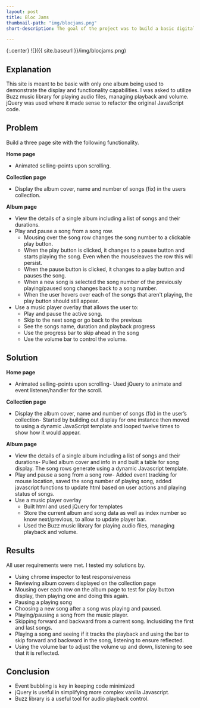 ```yaml
---
layout: post
title: Bloc Jams
thumbnail-path: "img/blocjams.png"
short-description: The goal of the project was to build a basic digital music player like Spotify that is responsive.

---
```


{:.center}
![]({{ site.baseurl }}/img/blocjams.png)

## Explanation

This site is meant to be basic with only one album being used to demonstrate the display and functionality capabilities. I was asked to utilize Buzz music library for playing audio files, managing playback and volume. jQuery was used where it made sense to refactor the original JavaScript code.

## Problem

Build a three page site with the following functionality.

**Home page**
* Animated selling-points upon scrolling.
   
**Collection page**
* Display the album cover, name and number of songs (fix) in the users collection.

**Album page**
* View the details of a single album including a list of songs and their durations.
* Play and pause a song from a song row.
   * Mousing over the song row changes the song number to a clickable play button.
    * When the play button is clicked, it changes to a pause button and starts playing the song. Even when the mouseleaves the row this will persist.
    * When the pause button is clicked, it changes to a play button and pauses the song.
    * When a new song is selected the song number of the previously playing/paused song changes back to a song number.
    * When the user hovers over each of the songs that aren't playing, the play button should still appear.
* Use a music player overlay that allows the user to:
    * Play and pause the active song.
    * Skip to the next song or go back to the previous
    * See the songs name, duration and playback progress
    * Use the progress bar to skip ahead in the song
    * Use the volume bar to control the volume. 


## Solution

**Home page**
  * Animated selling-points upon scrolling- Used jQuery to animate and event listener/handler for the scroll.

**Collection page**
  * Display the album cover, name and number of songs (fix) in the user’s collection- Started by building out display for one instance then moved to using a dynamic JavaScript template and looped twelve times to show how it would appear.

**Album page**
  * View the details of a single album including a list of songs and their durations- Pulled album cover and info in and built a table for song display. The song rows generate using a dynamic Javascript template.
  * Play and pause a song from a song row- Added event tracking for mouse location, saved the song number of playing song, added javascript functions to update html based on user actions and playing status of songs.
  * Use a music player overlay
    * Built html and used jQuery for templates
    * Store the current album and song data as well as index number so know next/previous, to allow to update player bar.
    * Used the Buzz music library for playing audio files, managing playback and volume.


## Results
All user requirements were met. I tested my solutions by.
* Using chrome inspector to test responsiveness
* Reviewing album covers displayed on the collection page
* Mousing over each row on the album page to test for play button display, then playing one and doing this again.
* Pausing a playing song
* Choosing a new song after a song was playing and paused.
* Playing/pausing a song from the music player.
* Skipping forward and backward from a current song. Inclusiding the first and last songs.
* Playing a song and seeing if it tracks the playback and using the bar to skip forward and backward in the song, listening to ensure reflected.
* Using the volume bar to adjust the volume up and down, listening to see that it is reflected.

## Conclusion
* Event bubbling is key in keeping code minimized
* jQuery is useful in simplifying more complex vanilla Javascript.
* Buzz library is a useful tool for audio playback control.
